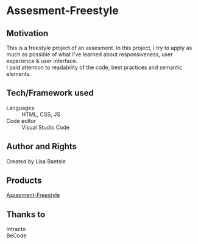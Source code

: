 # Assesment-Freestyle

## Motivation

This is a freestyle project of an assesment.
In this project, I try to apply as much as possible of what I've learned about responsiveness, user experience & user interface.  
I paid attention to readability of the code, best practices and semantic elements.

## Tech/Framework used

<dl>
  <dt>Languages</dt>
  <dd>HTML, CSS, JS</dd> 
      
  <dt>Code editor</dt>
  <dd>Visual Studio Code</dd>
</dl>

## Author and Rights

Created by Lisa Baetsle

## Products

[Assesment-Freestyle](https://lisabaetsle.github.io/Assesment-Freestyle/)

## Thanks to

Intracto  
BeCode

